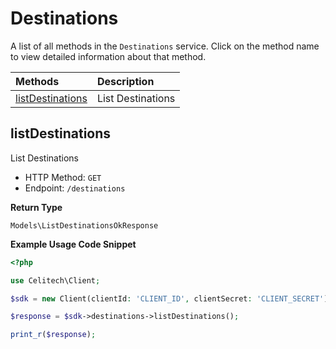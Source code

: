 # Destinations

A list of all methods in the `Destinations` service. Click on the method name to view detailed information about that method.

| Methods | Description |
| :------ | :---------- |
|[listDestinations](#listdestinations)| List Destinations |

## listDestinations

List Destinations


- HTTP Method: `GET`
- Endpoint: `/destinations`


**Return Type**

`Models\ListDestinationsOkResponse`

**Example Usage Code Snippet**
```php
<?php

use Celitech\Client;

$sdk = new Client(clientId: 'CLIENT_ID', clientSecret: 'CLIENT_SECRET');

$response = $sdk->destinations->listDestinations();

print_r($response);
```


